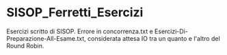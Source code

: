 # SISOP_Ferretti_Esercizi
Esercizi scritto di SISOP.
Errore in concorrenza.txt e Esercizi-Di-Preparazione-All-Esame.txt, considerata attesa IO tra un quanto e l'altro del Round Robin.
